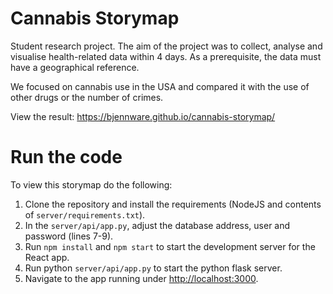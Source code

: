 # Cannabis Storymap

Student research project.
The aim of the project was to collect, analyse and visualise health-related data within 4 days.
As a prerequisite, the data must have a geographical reference.

We focused on cannabis use in the USA and compared it with the use of other drugs or the number of crimes.

View the result: https://bjennware.github.io/cannabis-storymap/

# Run the code

To view this storymap do the following:

1. Clone the repository and install the requirements (NodeJS and contents of `server/requirements.txt`).
2. In the `server/api/app.py`, adjust the database address, user and password (lines 7-9).
3. Run `npm install` and `npm start` to start the development server for the React app.
4. Run python `server/api/app.py` to start the python flask server.
5. Navigate to the app running under [http://localhost:3000](http://localhost:3000).


